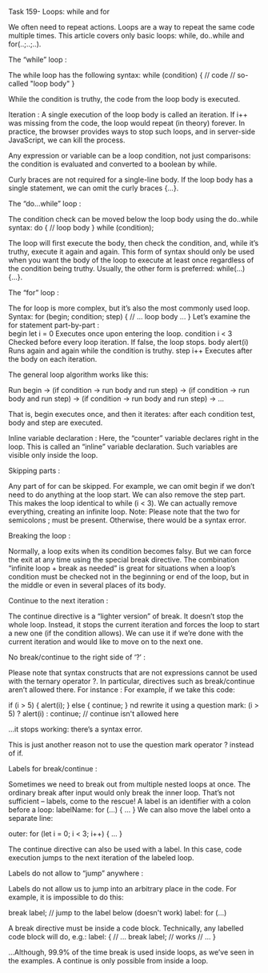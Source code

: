 Task 159- Loops: while and for

We often need to repeat actions.
Loops are a way to repeat the same code multiple times.
This article covers only basic loops: while, do..while and for(..;..;..).

The “while” loop :

The while loop has the following syntax:
while (condition) {
  // code
  // so-called "loop body"
}

While the condition is truthy, the code from the loop body is executed.

Iteration :
A single execution of the loop body is called an iteration.
If i++ was missing from the code, the loop would repeat (in theory) forever. In practice, the browser provides ways to stop such loops, and in server-side JavaScript, we can kill the process.

Any expression or variable can be a loop condition, not just comparisons: the condition is evaluated and converted to a boolean by while.
 
Curly braces are not required for a single-line body.
If the loop body has a single statement, we can omit the curly braces {…}.


The “do…while” loop :

The condition check can be moved below the loop body using the do..while syntax:
do {
  // loop body
} while (condition);

The loop will first execute the body, then check the condition, and, while it’s truthy, execute it again and again.
This form of syntax should only be used when you want the body of the loop to execute at least once regardless of the 
condition being truthy. Usually, the other form is preferred: while(…) {…}.

The “for” loop :

The for loop is more complex, but it’s also the most commonly used loop.
Syntax:
for (begin; condition; step) {
  // ... loop body ...
}
Let’s examine the for statement part-by-part :	
begin 	let i = 0 	Executes once upon entering the loop.
condition 	i < 3 	Checked before every loop iteration. If false, the loop stops.
body 	alert(i) 	Runs again and again while the condition is truthy.
step 	i++ 	Executes after the body on each iteration.

The general loop algorithm works like this:

Run begin
→ (if condition → run body and run step)
→ (if condition → run body and run step)
→ (if condition → run body and run step)
→ ...

That is, begin executes once, and then it iterates: after each condition test, body and step are executed.

Inline variable declaration :
Here, the “counter” variable declares right in the loop. This is called an “inline” variable declaration. 
Such variables are visible only inside the loop.

Skipping parts :

Any part of for can be skipped.
For example, we can omit begin if we don’t need to do anything at the loop start.
We can also remove the step part.
This makes the loop identical to while (i < 3).
We can actually remove everything, creating an infinite loop.
Note: Please note that the two for semicolons ; must be present. Otherwise, there would be a syntax error.

Breaking the loop :

Normally, a loop exits when its condition becomes falsy.
But we can force the exit at any time using the special break directive.
The combination “infinite loop + break as needed” is great for situations when a loop’s condition must be checked not in the beginning or end of the loop, but in the middle or even in several places of its body.

Continue to the next iteration :

The continue directive is a “lighter version” of break. It doesn’t stop the whole loop. Instead, it stops the 
current iteration and forces the loop to start a new one (if the condition allows).
We can use it if we’re done with the current iteration and would like to move on to the next one.

No break/continue to the right side of ‘?’ :

Please note that syntax constructs that are not expressions cannot be used with the ternary operator ?. 
In particular, directives such as break/continue aren’t allowed there.
For instance : 
For example, if we take this code:

if (i > 5) {
  alert(i);
} else {
  continue;
}
nd rewrite it using a question mark:
(i > 5) ? alert(i) : continue; // continue isn't allowed here

…it stops working: there’s a syntax error.

This is just another reason not to use the question mark operator ? instead of if.

Labels for break/continue :

Sometimes we need to break out from multiple nested loops at once.
The ordinary break after input would only break the inner loop. That’s not sufficient – labels, come to the rescue!
A label is an identifier with a colon before a loop:
labelName: for (...) {
  ...
}
We can also move the label onto a separate line:

outer:
for (let i = 0; i < 3; i++) { ... }

The continue directive can also be used with a label. In this case, code execution jumps to the next iteration of the labeled loop.

Labels do not allow to “jump” anywhere :

Labels do not allow us to jump into an arbitrary place in the code.
For example, it is impossible to do this:

break label; // jump to the label below (doesn't work)
label: for (...)

A break directive must be inside a code block. Technically, any labelled code block will do, e.g.:
label: {
  // ...
  break label; // works
  // ...
}

…Although, 99.9% of the time break is used inside loops, as we’ve seen in the examples.
A continue is only possible from inside a loop.

